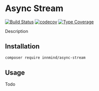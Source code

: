 # Async Stream

[![Build Status](https://github.com/innmind/async-stream/workflows/CI/badge.svg?branch=master)](https://github.com/innmind/async-stream/actions?query=workflow%3ACI)
[![codecov](https://codecov.io/gh/innmind/async-stream/branch/develop/graph/badge.svg)](https://codecov.io/gh/innmind/async-stream)
[![Type Coverage](https://shepherd.dev/github/innmind/async-stream/coverage.svg)](https://shepherd.dev/github/innmind/async-stream)

Description

## Installation

```sh
composer require innmind/async-stream
```

## Usage

Todo
